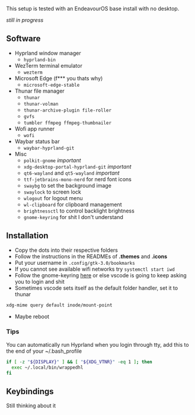 
This setup is tested with an EndeavourOS base install with no desktop.

_still in progress_

## Software

- Hyprland window manager
    - `hyprland-bin`
- WezTerm terminal emulator
    - `wezterm`
- Microsoft Edge (f*** you thats why)
    - `microsoft-edge-stable`
- Thunar file manager
    - `thunar`
    - `thunar-volman`
    - `thunar-archive-plugin file-roller`
    - `gvfs`
    - `tumbler ffmpeg ffmpeg-thumbnailer`
- Wofi app runner
    - `wofi`
- Waybar status bar
    - `waybar-hyprland-git`
- Misc
    - `polkit-gnome` _important_
    - `xdg-desktop-portal-hyprland-git` _important_
    - `qt6-wayland` and `qt5-wayland` _important_
    - `ttf-jetbrains-mono-nerd` for nerd font icons
    - `swaybg` to set the background image
    - `swaylock` to screen lock
    - `wlogout` for logout menu
    - `wl-clipboard` for clipboard management
    - `brightnessctl` to control backlight brightness
    - `gnome-keyring` for shit I don't understand

## Installation

- Copy the dots into their respective folders
- Follow the instructions in the READMEs of __.themes__ and __.icons__
- Put your username in `.config/gtk-3.0/bookmarks`
- If you cannot see available wifi networks try `systemctl start iwd`
- Follow the gnome-keyring [here](https://wiki.archlinux.org/title/GNOME/Keyring) or else vscode is going to keep asking you to login and shit
- Sometimes vscode sets itself as the default folder handler, set it to thunar
```sh
xdg-mime query default inode/mount-point
```
- Maybe reboot

### Tips

You can automatically run Hyprland when you login through tty, add this to the end of your ~/.bash_profile

```sh
if [ -z "${DISPLAY}" ] && [ "${XDG_VTNR}" -eq 1 ]; then
  exec ~/.local/bin/wrappedhl
fi
```

## Keybindings

Still thinking about it